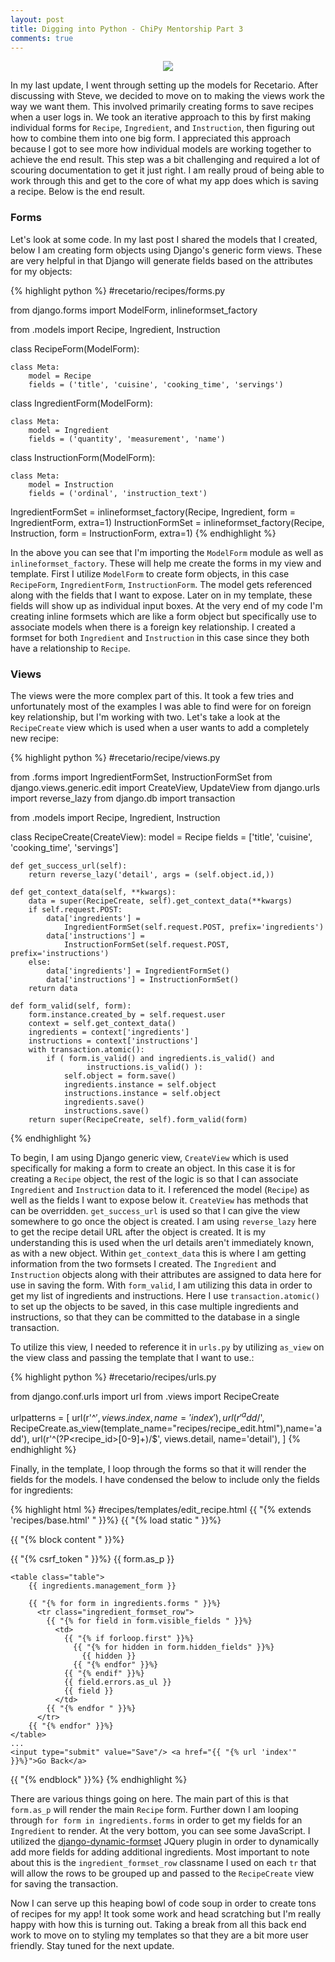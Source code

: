 ```yaml
---
layout: post
title: Digging into Python - ChiPy Mentorship Part 3
comments: true
---
```


<p align="center">
  <img src="https://i.imgur.com/q1XIBbl.jpg">
</p>

In my last update, I went through setting up the models for Recetario. After discussing with Steve, we decided to move on to making the views work the way we want them. This involved primarily creating forms to save recipes when a user logs in.  We took an iterative approach to this by first making individual forms for `Recipe`, `Ingredient`, and `Instruction`, then figuring out how to combine them into one big form.  I appreciated this approach because I got to see more how individual models are working together to achieve the end result. This step was a bit challenging and required a lot of scouring documentation to get it just right.  I am really proud of being able to work through this and get to the core of what my app does which is saving a recipe. Below is the end result.

### Forms

Let's look at some code. In my last post I shared the models that I created, below I am creating form objects using Django's generic form views.  These are very helpful in that Django will generate fields based on the attributes for my objects:

{% highlight python %}
#recetario/recipes/forms.py

from django.forms import ModelForm, inlineformset_factory

from .models import Recipe, Ingredient, Instruction

class RecipeForm(ModelForm):

    class Meta:
        model = Recipe
        fields = ('title', 'cuisine', 'cooking_time', 'servings')

class IngredientForm(ModelForm):

    class Meta:
        model = Ingredient
        fields = ('quantity', 'measurement', 'name')

class InstructionForm(ModelForm):

    class Meta:
        model = Instruction
        fields = ('ordinal', 'instruction_text')

IngredientFormSet = 
    inlineformset_factory(Recipe, Ingredient, form = IngredientForm, extra=1)
InstructionFormSet = 
    inlineformset_factory(Recipe, Instruction, form = InstructionForm, extra=1)
{% endhighlight %}

In the above you can see that I'm importing the `ModelForm` module as well as `inlineformset_factory`. These will help me create the forms in my view and template. First I utilize `ModelForm` to create form objects, in this case `RecipeForm`, `IngredientForm`, `InstructionForm`. The model gets referenced along with the fields that I want to expose.  Later on in my template, these fields will show up as individual input boxes.  At the very end of my code I'm creating inline formsets which are like a form object but specifically use to associate models when there is a foreign key relationship. I created a formset for both `Ingredient` and `Instruction` in this case since they both have a relationship to `Recipe`.

### Views

The views were the more complex part of this. It took a few tries and unfortunately most of the examples I was able to find were for on foreign key relationship, but I'm working with two. Let's take a look at the `RecipeCreate` view which is used when a user wants to add a completely new recipe: 

{% highlight python %}
#recetario/recipe/views.py

from .forms import IngredientFormSet, InstructionFormSet
from django.views.generic.edit import CreateView, UpdateView
from django.urls import reverse_lazy
from django.db import transaction

from .models import Recipe, Ingredient, Instruction

class RecipeCreate(CreateView):
    model = Recipe
    fields = ['title', 'cuisine', 'cooking_time', 'servings']

    def get_success_url(self):
        return reverse_lazy('detail', args = (self.object.id,))

    def get_context_data(self, **kwargs):
        data = super(RecipeCreate, self).get_context_data(**kwargs)
        if self.request.POST:
            data['ingredients'] = 
                IngredientFormSet(self.request.POST, prefix='ingredients')
            data['instructions'] = 
                InstructionFormSet(self.request.POST, prefix='instructions')
        else:
            data['ingredients'] = IngredientFormSet()
            data['instructions'] = InstructionFormSet()
        return data

    def form_valid(self, form):
        form.instance.created_by = self.request.user
        context = self.get_context_data()
        ingredients = context['ingredients']
        instructions = context['instructions']
        with transaction.atomic():
            if ( form.is_valid() and ingredients.is_valid() and
                     instructions.is_valid() ):
                self.object = form.save()
                ingredients.instance = self.object
                instructions.instance = self.object
                ingredients.save()
                instructions.save()
        return super(RecipeCreate, self).form_valid(form)
{% endhighlight %}

To begin, I am using Django generic view, `CreateView` which is used specifically for making a form to create an object. In this case it is for creating a `Recipe` object, the rest of the logic is so that I can associate `Ingredient` and `Instruction` data to it. I referenced the model (`Recipe`) as well as the fields I want to expose below it. `CreateView` has methods that can be overridden. `get_success_url` is used so that I can give the view somewhere to go once the object is created. I am using `reverse_lazy` here to get the recipe detail URL after the object is created. It is my understanding this is used when the url details aren't immediately known, as with a new object. Within `get_context_data` this is where I am getting information from the two formsets I created. The `Ingredient` and `Instruction` objects along with their attributes are assigned to data here for use in saving the form. With `form_valid`, I am utilizing this data in order to get my list of ingredients and instructions. Here I use `transaction.atomic()` to set up the objects to be saved, in this case multiple ingredients and instructions, so that they can be committed to the database in a single transaction.

To utilize this view, I needed to reference it in `urls.py` by utilizing `as_view` on the view class and passing the template that I want to use.:

{% highlight python %}
#recetario/recipes/urls.py

from django.conf.urls import url
from .views import RecipeCreate

urlpatterns = [
    url(r'^$', views.index, name='index'),
    url(r'^add/$',
        RecipeCreate.as_view(template_name="recipes/recipe_edit.html"),name='add'),
    url(r'^(?P<recipe_id>[0-9]+)/$', views.detail, name='detail'),
]
{% endhighlight %}

Finally, in the template, I loop through the forms so that it will render the fields for the models. I have condensed the below to include only the fields for ingredients:

{% highlight html %}
#recipes/templates/edit_recipe.html
{{ "{% extends 'recipes/base.html' " }}%}
{{ "{% load static " }}%}

{{ "{% block content " }}%}
<div class="col-md-4">
  <form action="" method="post">{{ "{% csrf_token " }}%}
    {{ form.as_p }}

    <table class="table">
        {{ ingredients.management_form }}

        {{ "{% for form in ingredients.forms " }}%}
          <tr class="ingredient_formset_row">
            {{ "{% for field in form.visible_fields " }}%}
              <td>
                {{ "{% if forloop.first" }}%}
                  {{ "{% for hidden in form.hidden_fields" }}%}
                    {{ hidden }}
                  {{ "{% endfor" }}%}
                {{ "{% endif" }}%}
                {{ field.errors.as_ul }}
                {{ field }}
              </td>
            {{ "{% endfor " }}%}
          </tr>
        {{ "{% endfor" }}%}
    </table>
    ...
    <input type="submit" value="Save"/> <a href="{{ "{% url 'index'" }}%}">Go Back</a>
  </form>
</div>
<script src="//ajax.googleapis.com/ajax/libs/jquery/2.1.3/jquery.min.js"></script>
<script src="{{ "{% static 'formset/jquery.formset.js'" }}%}"></script>
<script type="text/javascript">
  $('.ingredient_formset_row').formset({
      addText: 'add ingredient',
      deleteText: 'remove',
      prefix: '{{ ingredients.prefix }}',
      formCssClass: 'ingredients-formset'
  });
</script>
{{ "{% endblock" }}%}
{% endhighlight %}

There are various things going on here. The main part of this is that `form.as_p` will render the main `Recipe` form. Further down I am looping through `for form in ingredients.forms` in order to get my fields for an `Ingredient` to render. At the very bottom, you can see some JavaScript. I utilized the [django-dynamic-formset](https://github.com/elo80ka/django-dynamic-formset) JQuery plugin in order to dynamically add more fields for adding additional ingredients. Most important to note about this is the `ingredient_formset_row` classname I used on each `tr` that will allow the rows to be grouped up and passed to the `RecipeCreate` view for saving the transaction.

Now I can serve up this heaping bowl of code soup in order to create tons of recipes for my app! It took some work and head scratching but I'm really happy with how this is turning out.  Taking a break from all this back end work to move on to styling my templates so that they are a bit more user friendly. Stay tuned for the next update.
